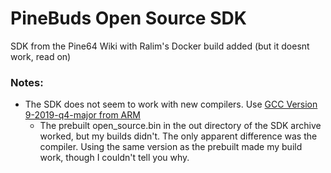 # PineBuds Open Source SDK
SDK from the Pine64 Wiki with Ralim's Docker build added (but it doesnt work, read on)

### Notes:
- The SDK does not seem to work with new compilers. Use [GCC Version 9-2019-q4-major from ARM](https://developer.arm.com/tools-and-software/open-source-software/developer-tools/gnu-toolchain/gnu-rm/downloads/9-2019-q4-major)
  - The prebuilt open_source.bin in the out directory of the SDK archive worked, but my builds didn't. The only apparent difference was the compiler. Using the same version as the prebuilt made my build work, though I couldn't tell you why.
